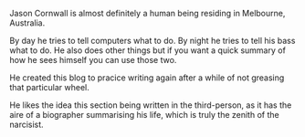 Jason Cornwall is almost definitely a human being residing in Melbourne, Australia. 

By day he tries to tell computers what to do. By night he tries to tell his bass what to do. He also does other things but if you want a quick summary of how he sees himself you can use those two. 

He created this blog to pracice writing again after a while of not greasing that particular wheel.  

He likes the idea this section being written in the third-person, as it has the aire of a biographer summarising his life, which is truly the zenith of the narcisist. 
